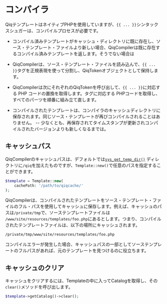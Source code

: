 # コンパイラ

QiqテンプレートはネイティブPHPを使用していますが、`{{ ... }}`シンタックスシュガーは、コンパイルプロセスが必要です。

- コンパイル済みテンプレートがキャッシュ・ディレクトリに既に存在し、ソース・テンプレート・ファイルより新しい場合、QiqCompilerは既に存在するコンパイル済みテンプレートを返します。そうでない場合は

- QiqCompilerは、ソース・テンプレート・ファイルを読み込んで、`{{ ... }}`タグを正規表現を使って分割し、QiqTokenオブジェクトとして保持します。

- QiqCompilerは次にそれぞれのQiqTokenを呼び出して、`{{ ... }}`に対応する PHP コードの置換を取得します。タグに対応する PHPコードを取得し、すべてのパーツを順番に組み立て直します。

- コンパイルされたテンプレートは、コンパイラのキャッシュディレクトリに保存されます。同じソース・テンプレートが再びコンパイルされることはありません。 -- 少なくとも、再保存されてタイムスタンプが更新されコンパイルされたバージョンよりも新しくなるまでは。

## キャッシュパス

QiqCompilerのキャッシュパスは、デフォルトでは[`sys_get_temp_dir()`](https://php.net/sys_get_temp_dir) ディレクトリに`/qiq`を加えたものですが、`Template::new()`で任意のパスを指定することができます。

```php
$template = Template::new(
    cachePath: '/path/to/qiqcache/'
);
```

QiqCompilerは、コンパイルされたテンプレートをソース・テンプレート・ファイルのフル・パスを使用してキャッシュに保存します。例えば、キャッシュのパスは`/private/tmp`で、ソーステンプレートファイルは `/www/site/resources/templates/foo.php`にあるとします。つまり、コンパイルされたテンプレートファイルは、以下の場所にキャッシュされます。

    /private/tmp/www/site/resources/templates/foo.php

コンパイルエラーが発生した場合、キャッシュパスの一部としてソーステンプレートのフルパスがあれば、元のテンプレートを見つけるのに役立ちます。

## キャッシュのクリア

キャッシュをクリアするには、Templateの中に入ってCatalogを取得し、その`clear()`メソッドを呼び出します。

```php
$template->getCatalog()->clear();
```
